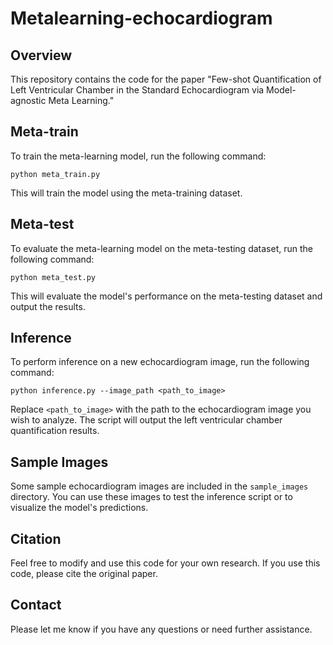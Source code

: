 # Metalearning-echocardiogram

## Overview

This repository contains the code for the paper "Few-shot Quantification of Left Ventricular Chamber in the Standard Echocardiogram via Model-agnostic Meta Learning."

## Meta-train

To train the meta-learning model, run the following command:
```shell
python meta_train.py
```
This will train the model using the meta-training dataset.

## Meta-test
To evaluate the meta-learning model on the meta-testing dataset, run the following command:
```shell
python meta_test.py
```

This will evaluate the model's performance on the meta-testing dataset and output the results.

## Inference

To perform inference on a new echocardiogram image, run the following command:
```shell
python inference.py --image_path <path_to_image>
```

Replace `<path_to_image>` with the path to the echocardiogram image you wish to analyze. The script will output the left ventricular chamber quantification results.

## Sample Images

Some sample echocardiogram images are included in the `sample_images` directory. You can use these images to test the inference script or to visualize the model's predictions.

## Citation

Feel free to modify and use this code for your own research. If you use this code, please cite the original paper.

## Contact

Please let me know if you have any questions or need further assistance.



